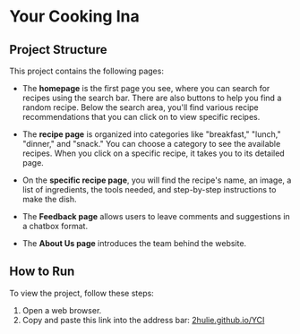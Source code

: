 # Your Cooking Ina

## Project Structure

This project contains the following pages:

- The **homepage** is the first page you see, where you can search for recipes using the search bar. There are also buttons to help you find a random recipe. Below the search area, you'll find various recipe recommendations that you can click on to view specific recipes.

- The **recipe page** is organized into categories like "breakfast," "lunch," "dinner," and "snack." You can choose a category to see the available recipes. When you click on a specific recipe, it takes you to its detailed page.

- On the **specific recipe page**, you will find the recipe's name, an image, a list of ingredients, the tools needed, and step-by-step instructions to make the dish.

- The **Feedback page** allows users to leave comments and suggestions in a chatbox format.

- The **About Us page** introduces the team behind the website.

## How to Run

To view the project, follow these steps:
1. Open a web browser.
2. Copy and paste this link into the address bar: [2hulie.github.io/YCI](https://2hulie.github.io/YCI)
